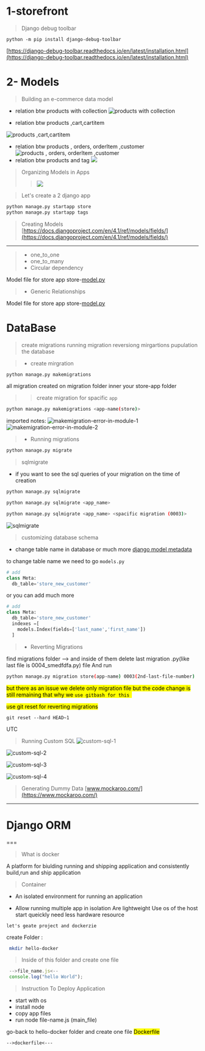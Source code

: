 

# 1-storefront

> Django debug toolbar

`python -m pip install django-debug-toolbar`

[https://django-debug-toolbar.readthedocs.io/en/latest/installation.html](https://django-debug-toolbar.readthedocs.io/en/latest/installation.html)

# 2- Models

> Building an e-commerce data model
- relation btw products with collection
![products with collection](docs/imgs/Sandeep%20Makwana%20-%20Screen%20Shot%202022-11-29%20at%207.51.14%20PM.png)

- relation btw products ,cart,cartitem

![products ,cart,cartitem](docs/imgs/Sandeep%20Makwana%20-%20Screen%20Shot%202022-11-29%20at%207.51.24%20PM.png)

- relation btw products , orders, orderItem ,customer
![products , orders, orderItem ,customer](docs/imgs/Sandeep%20Makwana%20-%20Screen%20Shot%202022-11-29%20at%207.51.31%20PM.png)
- relation btw products and tag
![](docs/imgs/Sandeep%20Makwana%20-%20Screen%20Shot%202022-11-29%20at%207.51.37%20PM.png)

> Organizing Models in Apps
>> ![](docs/imgs/Sandeep%20Makwana%20-%20Screen%20Shot%202022-11-29%20at%208.02.14%20PM.png)

> Let's create a 2 django
app

```bash
python manage.py startapp store
python manage.py startapp tags
```


> Creating Models
[https://docs.djangoproject.com/en/4.1/ref/models/fields/](https://docs.djangoproject.com/en/4.1/ref/models/fields/)
---
> - one_to_one
> - one_to_many
> - Circular dependency

Model file for store app
store-[model.py](1-storefront/store/models.py)


> - Generic Relationships

Model file for store app
store-[model.py](1-storefront/tags/models.py)



# DataBase

> create migrations
> running migration
> reversiong mirgartions
> pupulation the database



> - create mirgration
```bash
python manage.py makemigrations
```
all migration created on migration folder
inner your store-app folder

>> create migration for spacific `app`
```bash
python manage.py makemigrations <app-name(store)>
```

imported notes:
![makemigration-error-in-module-1](docs/imgs/makemigration-1.png)
![makemigration-error-in-module-2](docs/imgs/makemigration-2.png)


> - Running migrations

```bash
python manage.py migrate
```

> sqlmigrate

- if you want to see the sql queries of your migration on the time of creation

```bash
python manage.py sqlmigrate
```

```bash
python manage.py sqlmigrate <app_name>
```


```bash
python manage.py sqlmigrate <app_name> <spacific migration (0003)>
```
![sqlmigrate](docs/imgs/sqlmigrate.png)


> customizing database schema

- change table name in database or much more
[django model metadata](https://docs.djangoproject.com/en/4.1/ref/models/options/)

to change table name we need to go
`models.py`
```python
# add
class Meta:
  db_table='store_new_customer'

```
or you can add much more
```python
# add
class Meta:
  db_table='store_new_customer'
  indexes =[
    models.Index(fields=['last_name','first_name'])
  ]
```


> - Reverting Migrations

find migrations folder --> and inside of them delete last migration .py(like last file is 0004_smedfdfa.py) file
And run
```bash
python manage.py migration store(app-name) 0003(2nd-last-file-number)
```

<mark>but there as an issue<mark>
we delete only migration file but the code change is still remaining that why we `use gitbash for this `

<mark> use git reset for reverting migrations <mark>
```gitbash
git reset --hard HEAD~1
```

UTC
> Running Custom SQL
![custom-sql-1](docs/imgs/custom_sql-1.png)

![custom-sql-2](docs/imgs/custom-sql-2.png)

![custom-sql-3](docs/imgs/custom-sql-3.png)

![custom-sql-4](docs/imgs/custom-sql-4.png)



> Generating Dummy Data
[www.mockaroo.com/](https://www.mockaroo.com/)


---

# Django ORM

===


















> What is docker

A platform for biulding running and shipping application and consistently build,run and ship application

> Container

- An isolated environment for running an application

- Allow running multiple app in isolation
Are lightweight
Use os of the host
start queickly
need less hardware resource

`let's geate project and dockerzie`

create Folder :
```bash
 mkdir hello-docker
```

> Inside of this folder and create one file
 ```javascript
  -->file_name.js<--
  console.log("hello World");
  ```


> Instruction To Deploy Application

- start with os
- install node
- copy app files
- run node file-name.js (main_file)

go-back to hello-docker folder and create one file <mark>Dockerfile<mark>

	-->dockerfile<---
